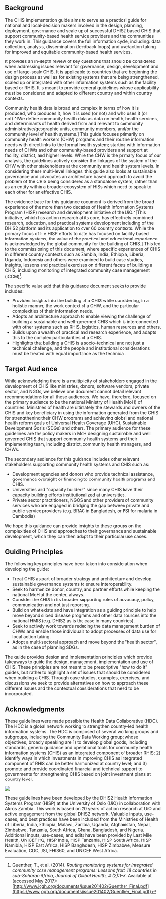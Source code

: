## Background
The CHIS implementation guide aims to serve as a practical guide for national and local-decision makers involved in the design, planning, deployment, governance and scale up of successful DHIS2 based CHIS that support community-based health service providers and the communities they work in. This guidance covers the full information cycle, including: data collection, analysis, dissemination (feedback loops) and use/action taking for improved and equitable community-based health services.

It provides an in-depth review of key questions that should be considered when addressing issues relevant for governance, design, development and use of large-scale CHIS. It is applicable to countries that are beginning the design process as well as for existing systems that are being strengthened, scaled up or integrated with other information systems such as the facility based or RHIS. It is meant to provide general guidelines whose applicability must be considered and adapted to different country and within country contexts.

Community health data is broad and complex in terms of how it is produced, who produces it, how it is used (or not) and who uses it (or not).^[We define community health data as data on health, health services, and determinants of health derived from and relevant to community administrative/geographic units, community members, and/or the community level of health systems.] This guide focuses primarily on community health workers (CHW) programs and their routine information needs with direct links to the formal health system; starting with information needs of CHWs and other community-based providers and support at facility, district, and higher levels. While the CHW is the primary focus of our analysis, the guidelines actively consider the linkages of the system of the CHW with other stakeholders at the community and health system levels. In considering these multi-level linkages, this guide also looks at sustainable governance and advocates an architecture based approach to avoid the problem of the CHIS being considered as a standalone system, rather than as an entity within a broader ecosystem of HISs which need to speak to each other for an effective CHIS.

The evidence base for this guidance document is derived from the broad experience of the more than two decades of Health Information Systems Program (HISP) research and development initiative of the UiO.^[This initiative, which has action research at its core, has effectively combined research, education, and practical systems development including of the DHIS2 platform and its application to over 60 country contexts. While the primary focus of t: e HISP efforts to date has focused on facility based information systems, the value of the practical and educational experience is acknowledged by the global community for the building of CHIS.] This led to the commissioning of this document, where specific experiences of CHIS in different country contexts such as Zambia, India, Ethiopia, Liberia, Uganda, Indonesia and others were examined to build case studies, insights, lessons and practical exercises on different facets of building a CHIS, including monitoring of integrated community case management (iCCM)[^footnote1].

[^footnote1]: Guenther, T., et al. (2014). *Routing monitoring systems for integrated community case management programs: Lessons from 18 countries in sub-Saharan Africa, Journal of Global Health, 4 (2):1–8*. Available at (accessed May 2017): [http://www.jogh.org/documents/issue201402/Guenther_Final.pdf](https://www.jogh.org/documents/issue201402/Guenther_Final.pdf)

The specific value add that this guidance document seeks to provide includes:

- Provides insights into the building of a CHIS while considering, in a holistic manner, the work context of a CHW, and the particular complexities of their information needs.
- Adopts an architecture approach to enable viewing the challenge of building a sustainable and well-governed CHIS which is interconnected with other systems such as RHIS, logistics, human resources and others.
- Builds upon a wealth of practical and research experience, and adapts this to the complex particularities of a CHIS.
- Highlights that building a CHIS is a socio-technical and not just a technical challenge, and the people and institutional considerations must be treated with equal importance as the technical.

## Target Audience 

While acknowledging there is a multiplicity of stakeholders engaged in the development of CHIS like ministries, donors, software vendors, private sector, and NGOs, we believe one document cannot detail relevant recommendations for all these audiences. We have, therefore, focused on the primary audience to be the national Ministry of Health (MoH) of countries. Ministries of health are ultimately the stewards and owners of the CHIS and key beneficiary in using the information generated from the CHIS for strengthening their CHW programs and achieving global and national health reform goals of Universal Health Coverage (UHC), Sustainable Development Goals (SDGs) and others. The primary audience for these guidelines are the policy makers in MoH designing sustainable and well governed CHIS that support community health systems and their implementing team, including district, community health managers, and CHWs.

The secondary audience for this guidance includes other relevant stakeholders supporting community health systems and CHIS such as:

- Development agencies and donors who provide technical assistance, governance oversight or financing to community health programs and CHIS.
- Universities and "capacity builders" since many CHIS have their capacity building efforts institutionalized at universities.
- Private sector practitioners, NGOS and other providers of community services who are engaged in bridging the gap between private and public service providers (e.g. BRAC in Bangladesh, or PSI for malaria in Cambodia)

We hope this guidance can provide insights to these groups on the complexities of CHIS and approaches to their governance and sustainable development, which they can then adapt to their particular use cases.

## Guiding Principles

The following key principles have been taken into consideration when developing the guide:

- Treat CHIS as part of broader strategy and architecture and develop sustainable governance systems to ensure interoperability.
- Seek to harmonize donor, country, and partner efforts while keeping the national MoH at the center, always.
- Consider the CHIS in its broader supporting roles of advocacy, policy, communication and not just reporting.
- Build on what exists and have integration as a guiding principle to help move beyond siloed disease programs and other data sources into the national HMIS (e.g. DHIS2 as is the case in many countries).
- Seek to actively work towards reducing the data management burden of CHWs and enable those individuals to adopt processes of data use for local action taking.
- Adopt a multi-sectoral approach and move beyond the "health sector", as in the case of planning SDGs.

The guide provides design and implementation principles which provide takeaways to guide the design, management, implementation and use of CHIS. These principles are not meant to be prescriptive "how to do it" guides, but rather to highlight a set of issues that should be considered when building a CHIS. Through case studies, examples, exercises, and discussions we seek to provide alternatives on how to approach these different issues and the contextual considerations that need to be incorporated.

## Acknowledgments

These guidelines were made possible the Health Data Collaborative (HDC). The HDC is a global network working to strengthen country-led health information systems. The HDC is composed of several working groups and subgroups, including the Community Data Working group; whose objectives, broadly speaking are 1) to develop global goods, including standards, generic guidance and operational tools for community health information systems (CHIS) as an integrated component of broader RHIS; 2) identify ways in which investments in improving CHIS as integrated component of RHIS can be better harmonized at country level; and 3) promote and provide coordinated financial and technical support to governments for strengthening CHIS based on joint investment plans at country level.

![](resources/images/chis_figure3.jpeg)

These guidelines have been developed by the DHIS2 Health Information Systems Program (HISP) at the University of Oslo (UiO) in collaboration with Akros Zambia. This work is based on 20 years of action research at UiO and active engagement from the global DHIS2 network. Valuable inputs, use-cases, and best practices have been included from the Ministries of Health of Liberia, India, Ethiopia, Malawi, Zambia, Uganda, Afghanistan, Nepal, Zimbabwe, Tanzania, South Africa, Ghana, Bangladesh, and Nigeria. Additional inputs, use-cases, and edits have been provided by Last Mile Health, UNICEF HQ, HISP India, HISP Tanzania, HISP South Africa, HISP Namibia, HISP East Africa, HISP Bangladesh, HISP Zimbabwe, Measure Evaluation, CDC, JSI, FHI360, and UNICEF West Africa.

